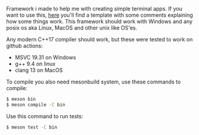 Framework i made to help me with creating simple terminal apps.
If you want to use this, [here](https://github.com/kapigames/apf_template) you'll find a template with some comments explaining how some things work.
This framework should work with Windows and any posix os aka Linux, MacOS and other unix like OS'es.

Any modern C++17 compiler should work, but these were tested to work on github actions:
- MSVC 19.31 on Windows
- g++ 9.4    on linux
- clang 13   on MacOS

To compile you also need mesonbuild system, use these commands to compile:

```bash
$ meson bin
$ meson compile -C bin
```

Use this command to run tests:

```bash
$ meson test -C bin
```